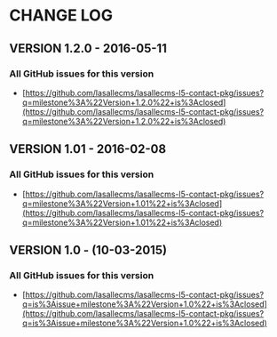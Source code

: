 # CHANGE LOG

## VERSION 1.2.0 - 2016-05-11

### All GitHub issues for this version
* [https://github.com/lasallecms/lasallecms-l5-contact-pkg/issues?q=milestone%3A%22Version+1.2.0%22+is%3Aclosed](https://github.com/lasallecms/lasallecms-l5-contact-pkg/issues?q=milestone%3A%22Version+1.2.0%22+is%3Aclosed)

## VERSION 1.01 - 2016-02-08

### All GitHub issues for this version
* [https://github.com/lasallecms/lasallecms-l5-contact-pkg/issues?q=milestone%3A%22Version+1.01%22+is%3Aclosed](https://github.com/lasallecms/lasallecms-l5-contact-pkg/issues?q=milestone%3A%22Version+1.01%22+is%3Aclosed)

## VERSION 1.0 - (10-03-2015)

### All GitHub issues for this version
* [https://github.com/lasallecms/lasallecms-l5-contact-pkg/issues?q=is%3Aissue+milestone%3A%22Version+1.0%22+is%3Aclosed](https://github.com/lasallecms/lasallecms-l5-contact-pkg/issues?q=is%3Aissue+milestone%3A%22Version+1.0%22+is%3Aclosed)






